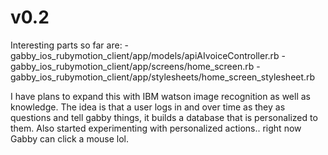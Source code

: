 # v0.2

Interesting parts so far are:
-gabby_ios_rubymotion_client/app/models/apiAIvoiceController.rb
-gabby_ios_rubymotion_client/app/screens/home_screen.rb
-gabby_ios_rubymotion_client/app/stylesheets/home_screen_stylesheet.rb

I have plans to expand this with IBM watson image recognition as well
as knowledge. The idea is that a user logs in and over time as they as questions
and tell gabby things, it builds a database that is personalized to them. Also
started experimenting with personalized actions.. right now Gabby can click
a mouse lol.

